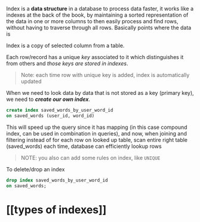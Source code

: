Index is a **data structure** in a database to process data faster, it works like a indexes at the back of the book, by maintaining  a sorted representation of the data in one or more columns to then easily process and find rows, without having to traverse through all rows. Basically points where the data is

Index is a copy of selected column from a table.


Each row/record has a unique *key* associated to it which distinguishes it from others and *those keys are stored in indexes*.

> Note: each time row with unique key is added, index is automatically updated

When we need to look data by data that is not stored as a key (primary key), we need to ***create our own index***.

```sql
create index saved_words_by_user_word_id
on saved_words (user_id, word_id)
```

This will speed up the query since it has mapping (in this case compound index, can be used in combination in queries), and now, when joining and filtering instead of for each row on looked up table, scan entire right table (saved_words) each time, database can efficiently lookup rows


> NOTE: you also can add some rules on index, like `UNIQUE`


To delete/drop an index
```sql
drop index saved_words_by_user_word_id
on saved_words;
```


# [[types of indexes]]


